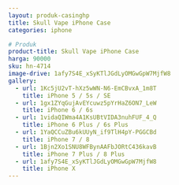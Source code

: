 ```yaml
---
layout: produk-casinghp
title: Skull Vape iPhone Case
categories: iphone

# Produk
product-title: Skull Vape iPhone Case
harga: 90000
sku: hn-4714
image-drive: 1afy7S4E_xSyKTlJGdLyOMGwGpW7MjfW8
gallery:
  - url: 1Kc5jU2vT-hXz5wWN-N6-EmCBvxA_1m8T
    title: iPhone 5 / 5s / SE
  - url: 1gx1ZYqGujAvEYcuwz5pYrHaZ6ON7_LeW
    title: iPhone 6 / 6s
  - url: 1vidaQIWma4A1KsUBtVIDA3nuhFUF_4_Q
    title: iPhone 6 Plus / 6s Plus
  - url: 1YaQCCuZBu6kUUyN_if9TlH4pY-PGGCBd
    title: iPhone 7 / 8
  - url: 1Bjn2Xo1SNU8WFBynAAFbJORtC436kavB
    title: iPhone 7 Plus / 8 Plus
  - url: 1afy7S4E_xSyKTlJGdLyOMGwGpW7MjfW8
    title: iPhone X
---
```

